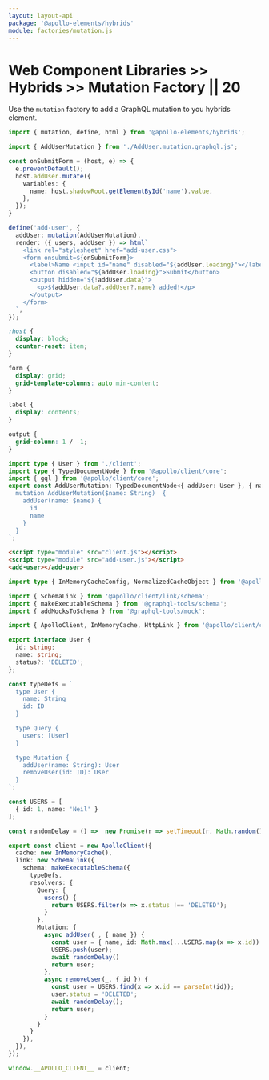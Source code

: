 ```yaml
---
layout: layout-api
package: '@apollo-elements/hybrids'
module: factories/mutation.js
---
```

<!-- ----------------------------------------------------------------------------------------
     Welcome! This file includes automatically generated API documentation.
     To edit the docs that appear within, find the original source file under `packages/*`,
     corresponding to the package name and module in this YAML front-matter block.
     Thank you for your interest in Apollo Elements 😁
------------------------------------------------------------------------------------------ -->

# Web Component Libraries >> Hybrids >> Mutation Factory || 20

Use the `mutation` factory to add a GraphQL mutation to you hybrids element.

```ts playground mutation-factory add-user.ts
import { mutation, define, html } from '@apollo-elements/hybrids';

import { AddUserMutation } from './AddUser.mutation.graphql.js';

const onSubmitForm = (host, e) => {
  e.preventDefault();
  host.addUser.mutate({
    variables: {
      name: host.shadowRoot.getElementById('name').value,
    },
  });
}

define('add-user', {
  addUser: mutation(AddUserMutation),
  render: ({ users, addUser }) => html`
    <link rel="stylesheet" href="add-user.css">
    <form onsubmit=${onSubmitForm}>
      <label>Name <input id="name" disabled="${addUser.loading}"></label>
      <button disabled="${addUser.loading}">Submit</button>
      <output hidden="${!addUser.data}">
        <p>${addUser.data?.addUser?.name} added!</p>
      </output>
    </form>
  `,
});
```

```css playground-file mutation-factory add-user.css
:host {
  display: block;
  counter-reset: item;
}

form {
  display: grid;
  grid-template-columns: auto min-content;
}

label {
  display: contents;
}

output {
  grid-column: 1 / -1;
}
```

```ts playground-file mutation-factory AddUser.mutation.graphql.ts
import type { User } from './client';
import type { TypedDocumentNode } from '@apollo/client/core';
import { gql } from '@apollo/client/core';
export const AddUserMutation: TypedDocumentNode<{ addUser: User }, { name: String }> =  gql`
  mutation AddUserMutation($name: String)  {
    addUser(name: $name) {
      id
      name
    }
  }
`;
```

```html playground-file mutation-factory index.html
<script type="module" src="client.js"></script>
<script type="module" src="add-user.js"></script>
<add-user></add-user>
```

```ts playground-file mutation-factory client.ts
import type { InMemoryCacheConfig, NormalizedCacheObject } from '@apollo/client/core';

import { SchemaLink } from '@apollo/client/link/schema';
import { makeExecutableSchema } from '@graphql-tools/schema';
import { addMocksToSchema } from '@graphql-tools/mock';

import { ApolloClient, InMemoryCache, HttpLink } from '@apollo/client/core';

export interface User {
  id: string;
  name: string;
  status?: 'DELETED';
};

const typeDefs = `
  type User {
    name: String
    id: ID
  }

  type Query {
    users: [User]
  }

  type Mutation {
    addUser(name: String): User
    removeUser(id: ID): User
  }
`;

const USERS = [
  { id: 1, name: 'Neil' }
];

const randomDelay = () =>  new Promise(r => setTimeout(r, Math.random() * 500));

export const client = new ApolloClient({
  cache: new InMemoryCache(),
  link: new SchemaLink({
    schema: makeExecutableSchema({
      typeDefs,
      resolvers: {
        Query: {
          users() {
            return USERS.filter(x => x.status !== 'DELETED');
          }
        },
        Mutation: {
          async addUser(_, { name }) {
            const user = { name, id: Math.max(...USERS.map(x => x.id)) + 1 };
            USERS.push(user);
            await randomDelay()
            return user;
          },
          async removeUser(_, { id }) {
            const user = USERS.find(x => x.id == parseInt(id));
            user.status = 'DELETED';
            await randomDelay();
            return user;
          }
        }
      }
    }),
  }),
});

window.__APOLLO_CLIENT__ = client;
```
